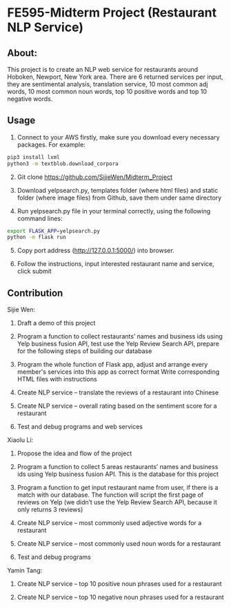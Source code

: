 # FE595-Midterm Project (Restaurant NLP Service)
## About:
This project is to create an NLP web service for restaurants around Hoboken, Newport, New York area. There are 6 returned services per input, they are sentimental analysis, translation service, 10 most common adj words, 10 most common noun words, top 10 positive words and top 10 negative words.
## Usage
1. Connect to your AWS firstly, make sure you download every necessary packages. For example:
```bash
pip3 install lxml
python3 -m textblob.download_corpora
```

2. Git clone https://github.com/SijieWen/Midterm_Project

3. Download yelpsearch.py, templates folder (where html files) and static folder (where image files) from Github, save them under same directory

4. Run yelpsearch.py file in your terminal correctly, using the following command lines:
```bash
export FLASK_APP=yelpsearch.py
python -m flask run
```

5. Copy port address (http://127.0.0.1:5000/) into browser.

6. Follow the instructions, input interested restaurant name and service, click submit

## Contribution
Sijie Wen:

1. Draft a demo of this project

2. Program a function to collect restaurants’ names and business ids using Yelp business fusion API, test use the Yelp Review Search API, prepare for the following steps of building our database 

3. Program the whole function of Flask app, adjust and arrange every member's services into this app as correct format
Write corresponding HTML files with instructions

4. Create NLP service – translate the reviews of a restaurant into Chinese

5. Create NLP service – overall rating based on the sentiment score for a restaurant

6. Test and debug programs and web services


Xiaolu Li:

1. Propose the idea and flow of the project

2. Program a function to collect 5 areas restaurants’ names and business ids using Yelp business fusion API. This is the database for this project 

3. Program a function to get input restaurant name from user, if there is a match with our database. The function will script the first page of reviews on Yelp (we didn’t use the Yelp Review Search API, because it only returns 3 reviews)

4. Create NLP service – most commonly used adjective words for a restaurant

5. Create NLP service – most commonly used noun words for a restaurant

6. Test and debug programs


Yamin Tang:

1. Create NLP service – top 10 positive noun phrases used for a restaurant

2. Create NLP service – top 10 negative noun phrases used for a restaurant
